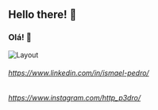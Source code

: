 ## Hello there! 👋
### Olá! 👋

![Layout]()

###### https://www.linkedin.com/in/ismael-pedro/
###### https://www.instagram.com/http_p3dro/

